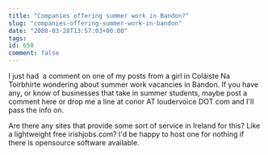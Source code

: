 ```yaml
---
title: "Companies offering summer work in Bandon?"
slug: "companies-offering-summer-work-in-bandon"
date: "2008-03-28T13:57:03+00:00"
tags:
id: 650
comment: false
---
```


I just had  a comment on one of my posts from a girl in Coláiste Na Toirbhirte wondering about summer work vacancies in Bandon. If you have any, or know of businesses that take in summer students, maybe post a comment here or drop me a line at conor AT loudervoice DOT com and I'll pass the info on.

Are there any sites that provide some sort of service in Ireland for this? Like a lightweight free irishjobs.com? I'd be happy to host one for nothing if there is opensource software available.
